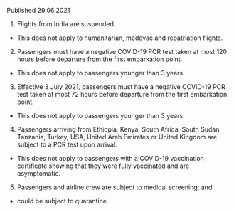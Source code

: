 Published 29.06.2021
1. Flights from India are suspended.
- This does not apply to humanitarian, medevac and repatriation flights.
2. Passengers must have a negative COVID-19 PCR test taken at most 120 hours before departure from the first embarkation point.
- This does not apply to passengers younger than 3 years.
3. Effective 3 July 2021, passengers must have a negative COVID-19 PCR test taken at most 72 hours before departure from the first embarkation point.
- This does not apply to passengers younger than 3 years.
4. Passengers arriving from Ethiopia, Kenya, South Africa, South Sudan, Tanzania, Turkey, USA, United Arab Emirates or United Kingdom are subject to a PCR test upon arrival.
- This does not apply to passengers with a COVID-19 vaccination certificate showing that they were fully vaccinated and are asymptomatic.
5. Passengers and airline crew are subject to medical screening; and
- could be subject to quarantine.

